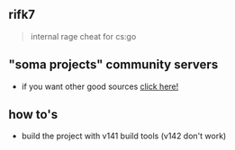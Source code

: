 ## rifk7
> internal rage cheat for cs:go

## "soma projects" community servers

- if you want other good sources [click here!](https://discord.gg/invite/WPag8RJ)

## how to's

- build the project with v141 build tools (v142 don't work)
